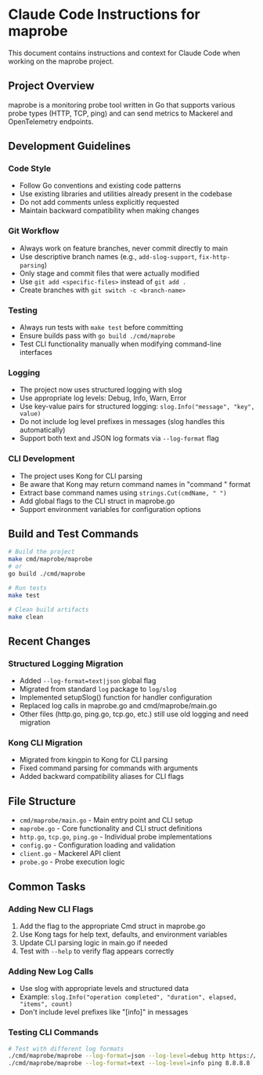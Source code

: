 # Claude Code Instructions for maprobe

This document contains instructions and context for Claude Code when working on the maprobe project.

## Project Overview

maprobe is a monitoring probe tool written in Go that supports various probe types (HTTP, TCP, ping) and can send metrics to Mackerel and OpenTelemetry endpoints.

## Development Guidelines

### Code Style
- Follow Go conventions and existing code patterns
- Use existing libraries and utilities already present in the codebase
- Do not add comments unless explicitly requested
- Maintain backward compatibility when making changes

### Git Workflow
- Always work on feature branches, never commit directly to main
- Use descriptive branch names (e.g., `add-slog-support`, `fix-http-parsing`)
- Only stage and commit files that were actually modified
- Use `git add <specific-files>` instead of `git add .`
- Create branches with `git switch -c <branch-name>`

### Testing
- Always run tests with `make test` before committing
- Ensure builds pass with `go build ./cmd/maprobe`
- Test CLI functionality manually when modifying command-line interfaces

### Logging
- The project now uses structured logging with slog
- Use appropriate log levels: Debug, Info, Warn, Error
- Use key-value pairs for structured logging: `slog.Info("message", "key", value)`
- Do not include log level prefixes in messages (slog handles this automatically)
- Support both text and JSON log formats via `--log-format` flag

### CLI Development
- The project uses Kong for CLI parsing
- Be aware that Kong may return command names in "command <arg>" format
- Extract base command names using `strings.Cut(cmdName, " ")`
- Add global flags to the CLI struct in maprobe.go
- Support environment variables for configuration options

## Build and Test Commands

```bash
# Build the project
make cmd/maprobe/maprobe
# or
go build ./cmd/maprobe

# Run tests
make test

# Clean build artifacts
make clean
```

## Recent Changes

### Structured Logging Migration
- Added `--log-format=text|json` global flag
- Migrated from standard `log` package to `log/slog`
- Implemented setupSlog() function for handler configuration
- Replaced log calls in maprobe.go and cmd/maprobe/main.go
- Other files (http.go, ping.go, tcp.go, etc.) still use old logging and need migration

### Kong CLI Migration
- Migrated from kingpin to Kong for CLI parsing
- Fixed command parsing for commands with arguments
- Added backward compatibility aliases for CLI flags

## File Structure

- `cmd/maprobe/main.go` - Main entry point and CLI setup
- `maprobe.go` - Core functionality and CLI struct definitions
- `http.go`, `tcp.go`, `ping.go` - Individual probe implementations
- `config.go` - Configuration loading and validation
- `client.go` - Mackerel API client
- `probe.go` - Probe execution logic

## Common Tasks

### Adding New CLI Flags
1. Add the flag to the appropriate Cmd struct in maprobe.go
2. Use Kong tags for help text, defaults, and environment variables
3. Update CLI parsing logic in main.go if needed
4. Test with `--help` to verify flag appears correctly

### Adding New Log Calls
- Use slog with appropriate levels and structured data
- Example: `slog.Info("operation completed", "duration", elapsed, "items", count)`
- Don't include level prefixes like "[info]" in messages

### Testing CLI Commands
```bash
# Test with different log formats
./cmd/maprobe/maprobe --log-format=json --log-level=debug http https://example.com
./cmd/maprobe/maprobe --log-format=text --log-level=info ping 8.8.8.8
```

